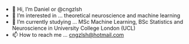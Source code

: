 - 👋 Hi, I’m Daniel or @cngzlsh
- 👀 I’m interested in ... theoretical neuroscience and machine learning
- 🌱 I’m currently studying ... MSc Machine Learning, BSc Statistics and Neuroscience in University College London (UCL)
- 📫 How to reach me ... cngzlsh@hotmail.com

<!---
cngzlsh/cngzlsh is a ✨ special ✨ repository because its `README.md` (this file) appears on your GitHub profile.
You can click the Preview link to take a look at your changes.
--->
